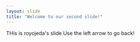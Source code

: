 ```yaml
---
layout: slide
title: "Welcome to our second slide!"
---
```

THis is royojeda's slide
Use the left arrow to go back!